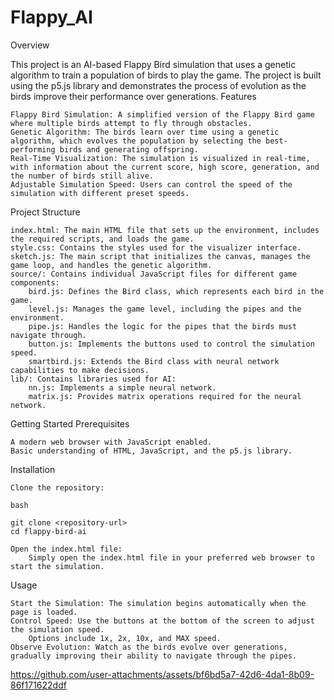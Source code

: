 # Flappy_AI

Overview

This project is an AI-based Flappy Bird simulation that uses a genetic algorithm to train a population of birds to play the game. The project is built using the p5.js library and demonstrates the process of evolution as the birds improve their performance over generations.
Features

    Flappy Bird Simulation: A simplified version of the Flappy Bird game where multiple birds attempt to fly through obstacles.
    Genetic Algorithm: The birds learn over time using a genetic algorithm, which evolves the population by selecting the best-performing birds and generating offspring.
    Real-Time Visualization: The simulation is visualized in real-time, with information about the current score, high score, generation, and the number of birds still alive.
    Adjustable Simulation Speed: Users can control the speed of the simulation with different preset speeds.

Project Structure

    index.html: The main HTML file that sets up the environment, includes the required scripts, and loads the game.
    style.css: Contains the styles used for the visualizer interface.
    sketch.js: The main script that initializes the canvas, manages the game loop, and handles the genetic algorithm.
    source/: Contains individual JavaScript files for different game components:
        bird.js: Defines the Bird class, which represents each bird in the game.
        level.js: Manages the game level, including the pipes and the environment.
        pipe.js: Handles the logic for the pipes that the birds must navigate through.
        button.js: Implements the buttons used to control the simulation speed.
        smartbird.js: Extends the Bird class with neural network capabilities to make decisions.
    lib/: Contains libraries used for AI:
        nn.js: Implements a simple neural network.
        matrix.js: Provides matrix operations required for the neural network.

Getting Started
Prerequisites

    A modern web browser with JavaScript enabled.
    Basic understanding of HTML, JavaScript, and the p5.js library.

Installation

    Clone the repository:

    bash

    git clone <repository-url>
    cd flappy-bird-ai

    Open the index.html file:
        Simply open the index.html file in your preferred web browser to start the simulation.

Usage

    Start the Simulation: The simulation begins automatically when the page is loaded.
    Control Speed: Use the buttons at the bottom of the screen to adjust the simulation speed.
        Options include 1x, 2x, 10x, and MAX speed.
    Observe Evolution: Watch as the birds evolve over generations, gradually improving their ability to navigate through the pipes.

https://github.com/user-attachments/assets/bf6bd5a7-42d6-4da1-8b09-86f171622ddf

